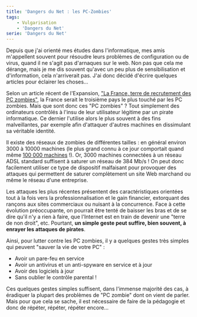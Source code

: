 ```yaml
---
title: 'Dangers du Net : les PC-Zombies'
tags:
    - Vulgarisation
    - 'Dangers du Net'
serie: 'Dangers du Net'
---
```


Depuis que j'ai orienté mes études dans l'informatique, mes amis m'appellent
souvent pour résoudre leurs problèmes de configuration ou de virus, quand il ne
s'agit pas d'arnaques sur le web. Non pas que cela me dérange, mais je me dis
souvent qu'avec un peu plus de sensibilisation et d'information, cela
n'arriverait pas. J'ai donc décidé d'écrire quelques articles pour éclairer les
choses…

<!-- more -->

Selon un article récent de l'Expansion,
["La France, terre de recrutement des PC zombies"](http://lexpansion.lexpress.fr/),
la France serait le troisième pays le plus touché par les PC zombies. Mais que
sont donc ces "PC zombies" ? Tout simplement des ordinateurs contrôlés à l'insu
de leur utilisateur légitime par un pirate informatique. Ce dernier l'utilise
alors le plus souvent à des fins malveillantes, par exemple afin d'attaquer
d'autres machines en dissimulant sa véritable identité.

Il existe des réseaux de zombies de différentes tailles : en général environ
3000 à 10000 machines (le plus grand connu à ce jour comportait quand même
[100 000 machines](http://www.newscientist.com/article/dn8145) !). Or, 3000
machines connectées à un réseau ADSL standard suffisent à saturer un réseau de
384 Mb/s ! On peut donc facilement utiliser ce type de dispositif malfaisant
pour provoquer des attaques qui permettent de saturer complètement un site Web
marchand ou même le réseau d'une entreprise.

Les attaques les plus récentes présentent des caractéristiques orientées tout à
la fois vers la professionnalisation et le gain financier, extorquant des
rançons aux sites commerciaux ou nuisant à la concurrence. Face à cette
évolution préoccupante, on pourrait être tenté de baisser les bras et de se dire
qu'il n'y a rien à faire, que l'Internet est en train de devenir une "terre de
non droit", etc. Pourtant, **un simple geste peut suffire, bien souvent, à
enrayer les attaques de pirates**.

Ainsi, pour lutter contre les PC zombies, il y a quelques gestes très simples
qui peuvent "sauver la vie de votre PC" :

-   Avoir un pare-feu en service
-   Avoir un antivirus et un anti-spyware en service et à jour
-   Avoir des logiciels à jour
-   Sans oublier le contrôle parental !

Ces quelques gestes simples suffisent, dans l'immense majorité des cas, à
éradiquer la plupart des problèmes de "PC zombie" dont on vient de parler. Mais
pour que cela se sache, il est nécessaire de faire de la pédagogie et donc de
répéter, répéter, répéter encore…
